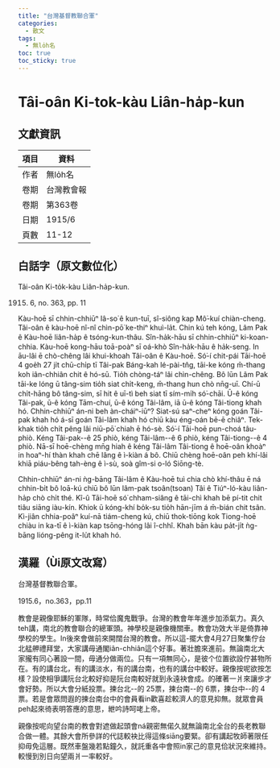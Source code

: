 ```yaml
---
title: "台灣基督教聯合軍"
categories:
  - 散文
tags:
  - 無lo̍h名
toc: true
toc_sticky: true
---
```


# Tâi-oân Ki-tok-kàu Liân-ha̍p-kun

## 文獻資訊

| 項目 | 資料 |
|---|---|
| 作者 | 無lo̍h名 |
| 卷期 | 台灣教會報 |
| 卷期 | 第363卷 |
| 日期 | 1915/6 |
| 頁數 | 11-12 |

## 白話字（原文數位化）

Tâi-oân Ki-to̍k-kàu Liân-ha̍p-kun.

1915. 6, no. 363, pp. 11

Kàu-hoē sī chhin-chhiūⁿ Iâ-so͘ ê kun-tuī, sî-siông kap Mô͘-kuí chiàn-cheng. Tâi-oân ê kàu-hoē nî-nî chìn-pō͘ ke-thiⁿ khuì-la̍t. Chin kú teh kóng, Lâm Pak ê Kàu-hoē liân-ha̍p ê tsóng-kun-thâu. Sîn-ha̍k-hāu sī chhin-chhiūⁿ ki-koan-chhia. Kàu-hoē kong-hāu toā-poàⁿ sī oá-khò Sîn-ha̍k-hāu ê ha̍k-seng. In āu-lâi ē chò-chêng lâi khui-khoah Tâi-oân ê Kàu-hoē. Só͘-í chit-pái Tāi-hoē 4 goe̍h 27 ji̍t chū-chi̍p tī Tâi-pak Báng-kah lé-pài-tn̂g, tāi-ke kóng m̄-thang koh iân-chhiân chit ê hó-sū. Tio̍h chòng-táⁿ lâi chìn-chêng. Bô lūn Lâm Pak tāi-ke lóng ū tâng-sim tio̍h siat chi̍t-keng, m̄-thang hun chò nn̄g-uī. Chí-ū chi̍t-hāng bô tâng-sim, sī hit ê uī-tì beh siat tī sím-mi̍h só͘-chāi. Ū-ê kóng Tâi-pak, ū-ê kóng Tām-chuí, ū-ê kóng Tâi-lâm, iā ū-ê kóng Tâi-tiong khah hó. Chhin-chhiūⁿ án-ni beh àn-cháiⁿ-iūⁿ? Siat-sú saⁿ-cheⁿ kóng goán Tâi-pak khah hó á-sī goán Tâi-lâm khah hó chiū kàu éng-oán bē-ē chiâⁿ. Tek-khak tio̍h chi̍t pêng lâi niū-pō͘ chiah ē hó-sè. Só͘-í Tāi-hoē pun-choá tâu-phiò. Kéng Tâi-pak--ê 25 phiò, kéng Tâi-lâm--ê 6 phiò, kéng Tâi-tiong--ê 4 phiò. Nā-sī hoē-chèng mn̄g hiah ê kéng Tâi-lâm Tâi-tiong ê hoē-oân khoàⁿ in hoaⁿ-hí thàn khah chē lâng ê ì-kiàn á bô. Chiū chèng hoē-oân peh khí-lâi khiā piáu-bêng tah-èng ê ì-sù, soà gîm-si o-ló Siōng-tè.

Chhin-chhiūⁿ án-ni ǹg-bāng Tâi-lâm ê Kàu-hoē tuì chia chò khí-thâu ē ná chhin-bi̍t bô loā-kú chiū bô lūn lâm-pak tsoân(tsoan) Tâi ê Tiúⁿ-ló-kàu liân-ha̍p chò chi̍t thé. Kî-û Tāi-hoē só͘ chham-siâng ê tāi-chì khah bē pí-tit chit tiâu siāng iàu-kín. Khiok ū kóng-khí bo̍k-su tio̍h hān-jīm á m̄-bián chit tsân. Kì-jiân chhia-poâⁿ kuí-nā tiám-cheng kú, chiū thok-tiōng kok Tiong-hoē chiàu in ka-tī ê ì-kiàn kap tsōng-hóng lâi î-chhî. Khah bān kàu pa̍t-ji̍t ǹg-bāng lióng-pêng it-lu̍t khah hó.

## 漢羅（Ùi原文改寫）

台灣基督教聯合軍。

1915.6，no.363，pp.11

教會是親像耶穌的軍隊，時常佮魔鬼戰爭。台灣的教會年年進步加添氣力。真久teh講，南北的教會聯合的總軍頭。神學校是親像機關車。教會功效大半是倚靠神學校的學生。In後來會做前來開闊台灣的教會。所以這-擺大會4月27日聚集佇台北艋舺禮拜堂，大家講毋通閣iân-chhiân這个好事。著壯膽來進前。無論南北大家攏有同心著設一間，毋通分做兩位。只有一項無同心，是彼个位置欲設佇甚物所在。有的講台北，有的講淡水，有的講台南，也有的講台中較好。親像按呢欲按怎樣？設使相爭講阮台北較好抑是阮台南較好就到永遠袂會成。的確著一爿來讓步才會好勢。所以大會分紙投票。揀台北--的 25票，揀台南--的 6票，揀台中--的 4票。若是會眾問遐的揀台南台中的會員看in歡喜趁較濟人的意見抑無。就眾會員peh起來徛表明答應的意思，紲吟詩呵咾上帝。

親像按呢向望台南的教會對遮做起頭會ná親密無偌久就無論南北全台的長老教聯合做一體。其餘大會所參詳的代誌較袂比得這條siāng要緊。卻有講起牧師著限任抑毋免這層。既然車盤幾若點鐘久，就託重各中會照in家己的意見佮狀況來維持。較慢到別日向望兩爿一率較好。
